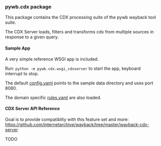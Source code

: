 ### pywb.cdx package

This package contains the CDX processing suite of the pywb wayback tool suite.

The CDX Server loads, filters and transforms cdx from multiple sources in response
to a given query.

#### Sample App

A very simple reference WSGI app is included.

Run: `python -m pywb.cdx.wsgi_cdxserver` to start the app, keyboard interrupt to stop.

The default [config.yaml](config.yaml) points to the sample data directory
and uses port 8080.

The domain specific [rules.yaml](rules.yaml) are also loaded.

#### CDX Server API Reference

Goal is to provide compatiblity with this feature set and more:
https://github.com/internetarchive/wayback/tree/master/wayback-cdx-server

TODO




